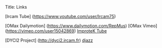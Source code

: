 Title: Links

[Ircam Tube] (https://www.youtube.com/user/Ircam75)

[OMax Dailymotion] (https://www.dailymotion.com/RepMus)
[OMax Vimeo] (https://vimeo.com/user15042869)
[ImproteK Tube](https://www.youtube.com/channel/UCAKZIW0mMWCrX80yS96ZxAw)

[DYCI2 Project] (http://dyci2.ircam.fr)
[djazz](http://digitaljazz.fr/) 
